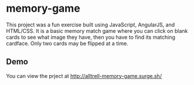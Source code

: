# memory-game

This project was a fun exercise built using JavaScript, AngularJS, and HTML/CSS. 
It is a basic memory match game where you can click on blank cards to see what image they have, then you have to find its matching cardface.
Only two cards may be flipped at a time. 

## Demo
You can view the prject at http://alltrell-memory-game.surge.sh/

